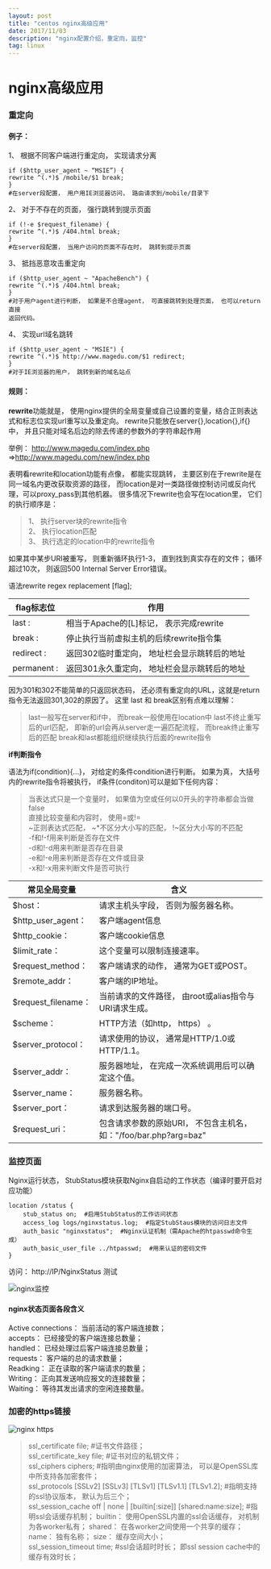 ```yaml
---
layout: post
title: "centos nginx高级应用"
date: 2017/11/03
description: "nginx配置介绍，重定向，监控"
tag: linux
--- 
```


# nginx高级应用

### 重定向 ###

#### 例子： ####

1、 根据不同客户端进行重定向， 实现请求分离

	if ($http_user_agent ~ “MSIE”) {
	rewrite ^(.*)$ /mobile/$1 break;
	} 
	#在server段配置， 用户用IE浏览器访问， 路由请求到/mobile/目录下

2、 对于不存在的页面， 强行跳转到提示页面

	if (!-e $request_filename) {
	rewrite ^(.*)$ /404.html break;
	} 
	#在server段配置， 当用户访问的页面不存在时， 跳转到提示页面

3、 抵挡恶意攻击重定向

	if ($http_user_agent ~ "ApacheBench") {
	rewrite ^(.*)$ /404.html break;
	}
	#对于用户agent进行判断， 如果是不合理agent， 可直接跳转到处理页面， 也可以return直接
	返回代码。

4、 实现url域名跳转

	if ($http_user_agent ~ "MSIE") {
	rewrite ^(.*)$ http://www.magedu.com/$1 redirect;
	} 
	#对于IE浏览器的用户， 跳转到新的域名站点


#### 规则： ####

**rewrite**功能就是， 使用nginx提供的全局变量或自己设置的变量，结合正则表达式和标志位实现url重写以及重定向。 rewrite只能放在server{},location{},if{}中， 并且只能对域名后边的除去传递的参数外的字符串起作用

举例： http://www.magedu.com/index.php =>http://www.magedu.com/new/index.php

表明看rewrite和location功能有点像， 都能实现跳转， 主要区别在于rewrite是在同一域名内更改获取资源的路径， 而location是对一类路径做控制访问或反向代理，可以proxy_pass到其他机器。 很多情况下rewrite也会写在location里， 它们的执行顺序是：

> 1、 执行server块的rewrite指令  
> 2、 执行location匹配  
> 3、 执行选定的location中的rewrite指令 


如果其中某步URI被重写， 则重新循环执行1-3， 直到找到真实存在的文件； 循环超过10次， 则返回500 Internal Server Error错误。

语法rewrite regex replacement [flag];

|flag标志位|作用|
|--|--|
|last :| 相当于Apache的[L]标记， 表示完成rewrite
|break :| 停止执行当前虚拟主机的后续rewrite指令集
|redirect :| 返回302临时重定向， 地址栏会显示跳转后的地址
|permanent :| 返回301永久重定向， 地址栏会显示跳转后的地址

因为301和302不能简单的只返回状态码， 还必须有重定向的URL，这就是return指令无法返回301,302的原因了。 这里 last 和 break区别有点难以理解：

> last一般写在server和if中， 而break一般使用在location中
> last不终止重写后的url匹配， 即新的url会再从server走一遍匹配流程， 而break终止重写后的匹配
> break和last都能组织继续执行后面的rewrite指令

**if判断指令**

语法为if(condition){...}， 对给定的条件condition进行判断。 如果为真， 大括号内的rewrite指令将被执行， if条件(conditon)可以是如下任何内容：

> 当表达式只是一个变量时， 如果值为空或任何以0开头的字符串都会当做false  
> 直接比较变量和内容时， 使用=或!=  
> ~正则表达式匹配， ~*不区分大小写的匹配， !~区分大小写的不匹配  
> -f和!-f用来判断是否存在文件  
> -d和!-d用来判断是否存在目录  
> -e和!-e用来判断是否存在文件或目录  
> -x和!-x用来判断文件是否可执行  

|常见全局变量|含义|
|-|-|
|$host：|请求主机头字段， 否则为服务器名称。
|$http_user_agent：| 客户端agent信息
|$http_cookie： |客户端cookie信息
|$limit_rate：| 这个变量可以限制连接速率。
|$request_method：| 客户端请求的动作， 通常为GET或POST。
|$remote_addr：| 客户端的IP地址。
|$request_filename：| 当前请求的文件路径， 由root或alias指令与URI请求生成。
|$scheme：| HTTP方法（如http， https） 。
|$server_protocol：| 请求使用的协议， 通常是HTTP/1.0或HTTP/1.1。
|$server_addr： |服务器地址， 在完成一次系统调用后可以确定这个值。
|$server_name： |服务器名称。
|$server_port： |请求到达服务器的端口号。
|$request_uri： |包含请求参数的原始URI， 不包含主机名， 如："/foo/bar.php?arg=baz"


### 监控页面 ###

Nginx运行状态， StubStatus模块获取Nginx自启动的工作状态（编译时要开启对应功能）

	location /status {
		stub_status on;  #启用StubStatus的工作访问状态
		access_log logs/nginxstatus.log;  #指定StubStaus模块的访问日志文件
		auth_basic "nginxstatus";  #Nginx认证机制（需Apache的htpasswd命令生成）
		auth_basic_user_file ../htpasswd;  #用来认证的密码文件 
	}

访问： http://IP/NginxStatus  测试

![nginx监控](images/nginx/监控.png,"nginx监控图")

#### nginx状态页面各段含义 ####

Active connections： 当前活动的客户端连接数；  
accepts： 已经接受的客户端连接总数量；  
handled： 已经处理过后客户端连接总数量；  
requests： 客户端的总的请求数量；  
Readking： 正在读取的客户端请求的数量；  
Writing： 正向其发送响应报文的连接数量；  
Waiting： 等待其发出请求的空闲连接数量。  


### 加密的https链接 ###

![nginx https](images/nginx/ssl.png,"nginx-https配置")

> ssl_certificate file;   #证书文件路径；  
> ssl_certificate_key file;  #证书对应的私钥文件；  
> ssl_ciphers ciphers; #指明由nginx使用的加密算法， 可以是OpenSSL库中所支持各加密套件；   
> ssl_protocols [SSLv2] [SSLv3] [TLSv1] [TLSv1.1] [TLSv1.2];  #指明支持的ssl协议版本， 默认为后三个；   
> ssl_session_cache off | none | [builtin[:size]] [shared:name:size]; #指明ssl会话缓存机制； builtin： 使用OpenSSL内置的ssl会话缓存， 对机制为各worker私有； shared： 在各worker之间使用一个共享的缓存； name： 独有名称； size： 缓存空间大小；   
> ssl_session_timeout time;  #ssl会话超时时长； 即ssl session cache中的缓存有效时长；   


